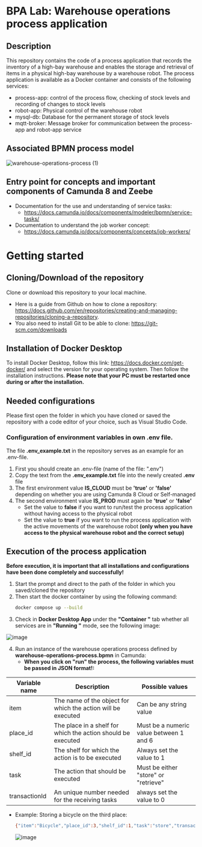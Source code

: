 # BPA Lab: Warehouse operations process application

## Description 
This repository contains the code of a process application that records the inventory of a high-bay warehouse and enables the storage and retrieval of items in a physical high-bay warehouse by a warehouse robot. 
The process application is available as a Docker container and consists of the following services:
* process-app: control of the process flow, checking of stock levels and recording of changes to stock levels
* robot-app: Physical control of the warehouse robot
* mysql-db: Database for the permanent storage of stock levels
* mqtt-broker: Message broker for communication between the process-app and robot-app service

## Associated BPMN process model
![warehouse-operations-process (1)](https://github.com/BpaLabTHCologne/bpa_lab_warehouse_operations_docker_version/assets/134142150/a983ea04-e4a5-4329-bebd-c020b131111a)


## Entry point for concepts and important components of Camunda 8 and Zeebe
* Documentation for the use and understanding of service tasks:
  * https://docs.camunda.io/docs/components/modeler/bpmn/service-tasks/
* Documentation to understand the job worker concept:
  * https://docs.camunda.io/docs/components/concepts/job-workers/

# Getting started

## Cloning/Download of the repository
Clone or download this repository to your local machine. 
* Here is a guide from Github on how to clone a repository: https://docs.github.com/en/repositories/creating-and-managing-repositories/cloning-a-repository.
* You also need to install Git to be able to clone: https://git-scm.com/downloads 

## Installation of Docker Desktop
To install Docker Desktop, follow this link: https://docs.docker.com/get-docker/ and select the version for your operating system. Then follow the installation instructions. **Please note that your PC must be restarted once during or after the installation.**

## Needed configurations
Please first open the folder in which you have cloned or saved the repository with a code editor of your choice, such as Visual Studio Code.

### Configuration of environment variables in own .env file.
The file **.env_example.txt** in the repository serves as an example for an .env-file. 

1. First you should create an .env-file (name of the file: ".env")
2. Copy the text from the **.env_example.txt** file into the newly created **.env** file
3. The first environment value **IS_CLOUD** must be **'true'** or **'false'** depending on whether you are using Camunda 8 Cloud or Self-managed
4. The second environment value **IS_PROD** must again be **'true'** or **'false'**
   * Set the value to **false** if you want to run/test the process application without having access to the physical robot
   * Set the value to **true** if you want to run the process application with the active movements of the warehouse robot **(only when you have access to the physical warehouse robot and the correct setup)**

## Execution of the process application
**Before execution, it is important that all installations and configurations have been done completely and successfully!**

1. Start the prompt and direct to the path of the folder in which you saved/cloned the repository
2. Then start the docker container by using the following command:
   ```bash
   docker compose up --build
    ```
3. Check in **Docker Desktop App** under the **"Container "** tab whether all services are in **"Running "** mode, see the following image:

![image](https://github.com/DomenicGonzalez/bpa_lab_warehouse_operations_docker_version/assets/134142150/09986dcd-6966-401c-9ad4-f104d47ff440)

4. Run an instance of the warehouse operations process defined by **warehouse-operations-process.bpmn** in Camunda:
   * **When you click on "run" the process, the following variables must be passed in JSON format!:**
     
  | Variable name  | Description | Possible values |
  | ------------- | ------------- | ------------- |
  | item | The name of the object for which the action will be executed | Can be any string value |
  | place_id  | The place in a shelf for which the action should be executed  | Must be a numeric value between 1 and 6 |
  | shelf_id  | The shelf for which the action is to be executed | Always set the value to 1 |
  | task  | The action that should be executed  | Must be either "store" or "retrieve" |
  | transactionId  | An unique number needed for the receiving tasks  | always set the value to 0 |


* Example: Storing a bicycle on the third place:
  ```bash
  {"item":"Bicycle","place_id":3,"shelf_id":1,"task":"store","transactionId":0}
  ```
  ![image](https://github.com/DomenicGonzalez/bpa_lab_warehouse_operations_docker_version/assets/134142150/e746d89d-b290-4e6a-ab5b-a2a1812d6893)
